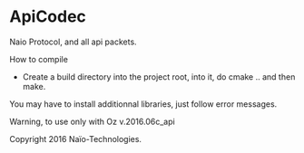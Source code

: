 # ApiCodec
Naio Protocol, and all api packets.

How to compile

- Create a build directory into the project root, into it, do cmake .. and then make.

You may have to install additionnal libraries, just follow error messages.

Warning, to use only with Oz v.2016.06c_api

Copyright 2016 Naïo-Technologies.
